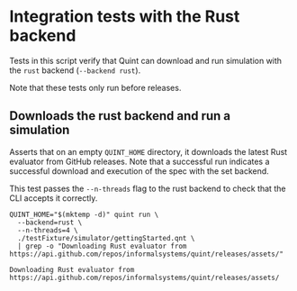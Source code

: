 # Integration tests with the Rust backend

Tests in this script verify that Quint can download and run simulation with the
`rust` backend (`--backend rust`).

Note that these tests only run before releases.

<!-- !test program
bash -
-->

## Downloads the rust backend and run a simulation

Asserts that on an empty `QUINT_HOME` directory, it downloads the latest Rust
evaluator from GitHub releases. Note that a successful run indicates a
successful download and execution of the spec with the set backend.

This test passes the `--n-threads` flag to the rust backend to check that the
CLI accepts it correctly.

<!-- !test in download and run -->
```
QUINT_HOME="$(mktemp -d)" quint run \
  --backend=rust \
  --n-threads=4 \
  ./testFixture/simulator/gettingStarted.qnt \
  | grep -o "Downloading Rust evaluator from https://api.github.com/repos/informalsystems/quint/releases/assets/"
```

<!-- !test out download and run -->
```
Downloading Rust evaluator from https://api.github.com/repos/informalsystems/quint/releases/assets/
```
